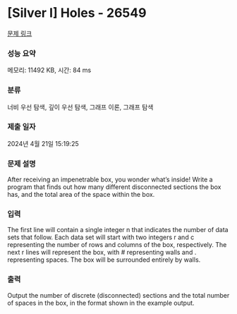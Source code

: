 # [Silver I] Holes - 26549 

[문제 링크](https://www.acmicpc.net/problem/26549) 

### 성능 요약

메모리: 11492 KB, 시간: 84 ms

### 분류

너비 우선 탐색, 깊이 우선 탐색, 그래프 이론, 그래프 탐색

### 제출 일자

2024년 4월 21일 15:19:25

### 문제 설명

<p>After receiving an impenetrable box, you wonder what’s inside! Write a program that finds out how many different disconnected sections the box has, and the total area of the space within the box.</p>

### 입력 

 <p>The first line will contain a single integer n that indicates the number of data sets that follow. Each data set will start with two integers r and c representing the number of rows and columns of the box, respectively. The next r lines will represent the box, with # representing walls and . representing spaces. The box will be surrounded entirely by walls.</p>

### 출력 

 <p>Output the number of discrete (disconnected) sections and the total number of spaces in the box, in the format shown in the example output.</p>


